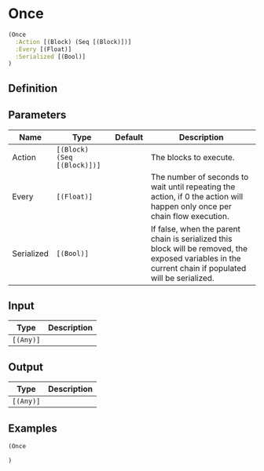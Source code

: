 # Once

```clojure
(Once
  :Action [(Block) (Seq [(Block)])]
  :Every [(Float)]
  :Serialized [(Bool)]
)
```

## Definition


## Parameters
| Name | Type | Default | Description |
|------|------|---------|-------------|
| Action | `[(Block) (Seq [(Block)])]` |  | The blocks to execute. |
| Every | `[(Float)]` |  | The number of seconds to wait until repeating the action, if 0 the action will happen only once per chain flow execution. |
| Serialized | `[(Bool)]` |  | If false, when the parent chain is serialized this block will be removed, the exposed variables in the current chain if populated will be serialized. |


## Input
| Type | Description |
|------|-------------|
| `[(Any)]` |  |


## Output
| Type | Description |
|------|-------------|
| `[(Any)]` |  |


## Examples

```clojure
(Once

)
```

